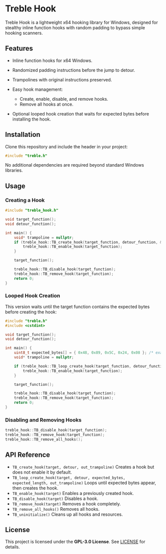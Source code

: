 # Treble Hook

Treble Hook is a lightweight x64 hooking library for Windows, designed for stealthy inline function hooks with random padding to bypass simple hooking scanners.

## Features

* Inline function hooks for x64 Windows.
* Randomized padding instructions before the jump to detour.
* Trampolines with original instructions preserved.
* Easy hook management:

  * Create, enable, disable, and remove hooks.
  * Remove all hooks at once.
* Optional looped hook creation that waits for expected bytes before installing the hook.

## Installation

Clone this repository and include the header in your project:

```cpp
#include "treble.h"
```

No additional dependencies are required beyond standard Windows libraries.

## Usage

### Creating a Hook

```cpp
#include "treble_hook.h"

void target_function();
void detour_function();

int main() {
    void* trampoline = nullptr;
    if (treble_hook::TB_create_hook(target_function, detour_function, &trampoline)) {
        treble_hook::TB_enable_hook(target_function);
    }

    target_function();

    treble_hook::TB_disable_hook(target_function);
    treble_hook::TB_remove_hook(target_function);
    return 0;
}
```

### Looped Hook Creation

This version waits until the target function contains the expected bytes before creating the hook:

```cpp
#include "treble.h"
#include <cstdint>

void target_function();
void detour_function();

int main() {
    uint8_t expected_bytes[] = { 0x48, 0x89, 0x5C, 0x24, 0x08 }; /* example */
    void* trampoline = nullptr;

    if (treble_hook::TB_loop_create_hook(target_function, detour_function, expected_bytes, sizeof(expected_bytes), &trampoline)) {
        treble_hook::TB_enable_hook(target_function);
    }

    target_function();

    treble_hook::TB_disable_hook(target_function);
    treble_hook::TB_remove_hook(target_function);
    return 0;
}
```

### Disabling and Removing Hooks

```cpp
treble_hook::TB_disable_hook(target_function);
treble_hook::TB_remove_hook(target_function);
treble_hook::TB_remove_all_hooks();
```

## API Reference

* `TB_create_hook(target, detour, out_trampoline)` Creates a hook but does not enable it by default.
* `TB_loop_create_hook(target, detour, expected_bytes, expected_length, out_trampoline)` Loops until expected bytes appear, then creates the hook.
* `TB_enable_hook(target)` Enables a previously created hook.
* `TB_disable_hook(target)` Disables a hook.
* `TB_remove_hook(target)` Removes a hook completely.
* `TB_remove_all_hooks()` Removes all hooks.
* `TB_uninitialize()` Cleans up all hooks and resources.

## License

This project is licensed under the **GPL-3.0 License**. See [LICENSE](LICENSE) for details.
